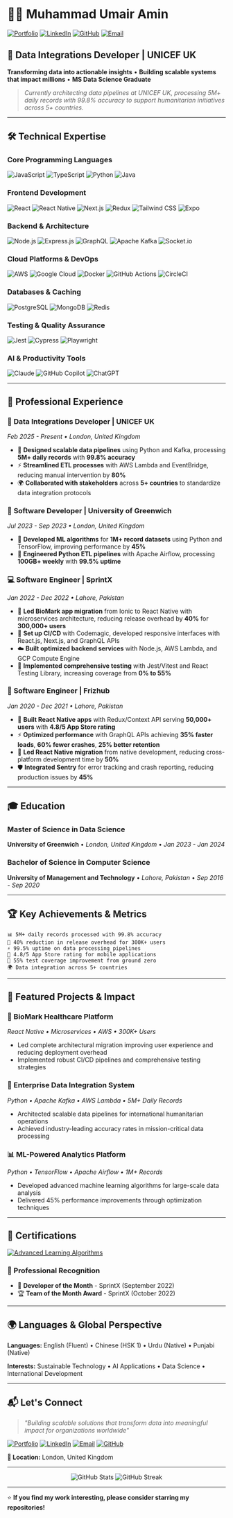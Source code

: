 # 👨‍💻 Muhammad Umair Amin

[![Portfolio](https://img.shields.io/badge/Portfolio-FF5722?style=for-the-badge&logo=todoist&logoColor=white)](https://umairleo1.github.io/portfolio/)
[![LinkedIn](https://img.shields.io/badge/LinkedIn-0077B5?style=for-the-badge&logo=linkedin&logoColor=white)](https://www.linkedin.com/in/muhammad-umair-amin/)
[![GitHub](https://img.shields.io/badge/GitHub-100000?style=for-the-badge&logo=github&logoColor=white)](https://github.com/umairleo1)
[![Email](https://img.shields.io/badge/Email-D14836?style=for-the-badge&logo=gmail&logoColor=white)](mailto:umair.leo17@gmail.com)

## 🚀 Data Integrations Developer | UNICEF UK

**Transforming data into actionable insights** • **Building scalable systems that impact millions** • **MS Data Science Graduate**

> *Currently architecting data pipelines at UNICEF UK, processing 5M+ daily records with 99.8% accuracy to support humanitarian initiatives across 5+ countries.*

---

## 🛠️ **Technical Expertise**

### **Core Programming Languages**
![JavaScript](https://img.shields.io/badge/JavaScript-F7DF1E?style=for-the-badge&logo=javascript&logoColor=black)
![TypeScript](https://img.shields.io/badge/TypeScript-007ACC?style=for-the-badge&logo=typescript&logoColor=white)
![Python](https://img.shields.io/badge/Python-3776AB?style=for-the-badge&logo=python&logoColor=white)
![Java](https://img.shields.io/badge/Java-ED8B00?style=for-the-badge&logo=openjdk&logoColor=white)

### **Frontend Development**
![React](https://img.shields.io/badge/React-20232A?style=for-the-badge&logo=react&logoColor=61DAFB)
![React Native](https://img.shields.io/badge/React_Native-20232A?style=for-the-badge&logo=react&logoColor=61DAFB)
![Next.js](https://img.shields.io/badge/Next.js-000000?style=for-the-badge&logo=next.js&logoColor=white)
![Redux](https://img.shields.io/badge/Redux-593D88?style=for-the-badge&logo=redux&logoColor=white)
![Tailwind CSS](https://img.shields.io/badge/Tailwind_CSS-38B2AC?style=for-the-badge&logo=tailwind-css&logoColor=white)
![Expo](https://img.shields.io/badge/Expo-1C1E24?style=for-the-badge&logo=expo&logoColor=white)

### **Backend & Architecture**
![Node.js](https://img.shields.io/badge/Node.js-43853D?style=for-the-badge&logo=node.js&logoColor=white)
![Express.js](https://img.shields.io/badge/Express.js-404D59?style=for-the-badge&logo=express&logoColor=white)
![GraphQL](https://img.shields.io/badge/GraphQL-E10098?style=for-the-badge&logo=graphql&logoColor=white)
![Apache Kafka](https://img.shields.io/badge/Apache_Kafka-231F20?style=for-the-badge&logo=apache-kafka&logoColor=white)
![Socket.io](https://img.shields.io/badge/Socket.io-black?style=for-the-badge&logo=socket.io&badgeColor=010101)

### **Cloud Platforms & DevOps**
![AWS](https://img.shields.io/badge/Amazon_AWS-FF9900?style=for-the-badge&logo=amazonaws&logoColor=white)
![Google Cloud](https://img.shields.io/badge/Google_Cloud-4285F4?style=for-the-badge&logo=google-cloud&logoColor=white)
![Docker](https://img.shields.io/badge/Docker-2496ED?style=for-the-badge&logo=docker&logoColor=white)
![GitHub Actions](https://img.shields.io/badge/GitHub_Actions-2088FF?style=for-the-badge&logo=github-actions&logoColor=white)
![CircleCI](https://img.shields.io/badge/CircleCI-343434?style=for-the-badge&logo=circleci&logoColor=white)

### **Databases & Caching**
![PostgreSQL](https://img.shields.io/badge/PostgreSQL-316192?style=for-the-badge&logo=postgresql&logoColor=white)
![MongoDB](https://img.shields.io/badge/MongoDB-4EA94B?style=for-the-badge&logo=mongodb&logoColor=white)
![Redis](https://img.shields.io/badge/Redis-DC382D?style=for-the-badge&logo=redis&logoColor=white)

### **Testing & Quality Assurance**
![Jest](https://img.shields.io/badge/Jest-323330?style=for-the-badge&logo=Jest&logoColor=white)
![Cypress](https://img.shields.io/badge/Cypress-17202C?style=for-the-badge&logo=cypress&logoColor=white)
![Playwright](https://img.shields.io/badge/Playwright-2EAD33?style=for-the-badge&logo=playwright&logoColor=white)

### **AI & Productivity Tools**
![Claude](https://img.shields.io/badge/Claude-FF6B35?style=for-the-badge&logo=anthropic&logoColor=white)
![GitHub Copilot](https://img.shields.io/badge/GitHub_Copilot-000000?style=for-the-badge&logo=github&logoColor=white)
![ChatGPT](https://img.shields.io/badge/ChatGPT-74aa9c?style=for-the-badge&logo=openai&logoColor=white)

---

## 💼 **Professional Experience**

### 🌟 **Data Integrations Developer** | UNICEF UK
*Feb 2025 - Present • London, United Kingdom*
- 🚀 **Designed scalable data pipelines** using Python and Kafka, processing **5M+ daily records** with **99.8% accuracy**
- ⚡ **Streamlined ETL processes** with AWS Lambda and EventBridge, reducing manual intervention by **80%**
- 🌍 **Collaborated with stakeholders** across **5+ countries** to standardize data integration protocols

### 🔬 **Software Developer** | University of Greenwich  
*Jul 2023 - Sep 2023 • London, United Kingdom*
- 🤖 **Developed ML algorithms** for **1M+ record datasets** using Python and TensorFlow, improving performance by **45%**
- 🔄 **Engineered Python ETL pipelines** with Apache Airflow, processing **100GB+ weekly** with **99.5% uptime**

### 💻 **Software Engineer** | SprintX
*Jan 2022 - Dec 2022 • Lahore, Pakistan*
- 📱 **Led BioMark app migration** from Ionic to React Native with microservices architecture, reducing release overhead by **40%** for **300,000+ users**
- 🔧 **Set up CI/CD** with Codemagic, developed responsive interfaces with React.js, Next.js, and GraphQL APIs
- ☁️ **Built optimized backend services** with Node.js, AWS Lambda, and GCP Compute Engine
- 🧪 **Implemented comprehensive testing** with Jest/Vitest and React Testing Library, increasing coverage from **0% to 55%**

### 🚀 **Software Engineer** | Frizhub
*Jan 2020 - Dec 2021 • Lahore, Pakistan*
- 📲 **Built React Native apps** with Redux/Context API serving **50,000+ users** with **4.8/5 App Store rating**
- ⚡ **Optimized performance** with GraphQL APIs achieving **35% faster loads**, **60% fewer crashes**, **25% better retention**
- 🔄 **Led React Native migration** from native development, reducing cross-platform development time by **50%**
- 🛡️ **Integrated Sentry** for error tracking and crash reporting, reducing production issues by **45%**

---

## 🎓 **Education**

### **Master of Science in Data Science**
**University of Greenwich** • *London, United Kingdom* • *Jan 2023 - Jan 2024*

### **Bachelor of Science in Computer Science** 
**University of Management and Technology** • *Lahore, Pakistan* • *Sep 2016 - Sep 2020*

---

## 🏆 **Key Achievements & Metrics**

```
📊 5M+ daily records processed with 99.8% accuracy
🚀 40% reduction in release overhead for 300K+ users
⚡ 99.5% uptime on data processing pipelines
📱 4.8/5 App Store rating for mobile applications
🧪 55% test coverage improvement from ground zero
🌍 Data integration across 5+ countries
```

---

## 🌟 **Featured Projects & Impact**

### **🏥 BioMark Healthcare Platform**
*React Native • Microservices • AWS • 300K+ Users*
- Led complete architectural migration improving user experience and reducing deployment overhead
- Implemented robust CI/CD pipelines and comprehensive testing strategies

### **🎯 Enterprise Data Integration System**
*Python • Apache Kafka • AWS Lambda • 5M+ Daily Records*
- Architected scalable data pipelines for international humanitarian operations
- Achieved industry-leading accuracy rates in mission-critical data processing

### **📊 ML-Powered Analytics Platform**
*Python • TensorFlow • Apache Airflow • 1M+ Records*
- Developed advanced machine learning algorithms for large-scale data analysis
- Delivered 45% performance improvements through optimization techniques

---

## 📜 **Certifications**

[![Advanced Learning Algorithms](https://img.shields.io/badge/Advanced_Learning_Algorithms-Coursera-0056D2?style=for-the-badge&logo=coursera&logoColor=white)](https://www.coursera.org/account/accomplishments/verify/9D28SBBURTP2)

### **🏅 Professional Recognition**
- 🥇 **Developer of the Month** - SprintX (September 2022)
- 🏆 **Team of the Month Award** - SprintX (October 2022)

---

## 🌍 **Languages & Global Perspective**

**Languages:** English (Fluent) • Chinese (HSK 1) • Urdu (Native) • Punjabi (Native)

**Interests:** Sustainable Technology • AI Applications • Data Science • International Development

---

## 📬 **Let's Connect**

> *"Building scalable solutions that transform data into meaningful impact for organizations worldwide"*

[![Portfolio](https://img.shields.io/badge/🌐_Portfolio-Visit_Now-FF5722?style=for-the-badge)](https://umairleo1.github.io/portfolio/)
[![LinkedIn](https://img.shields.io/badge/💼_LinkedIn-Connect-0077B5?style=for-the-badge)](https://www.linkedin.com/in/muhammad-umair-amin/)
[![Email](https://img.shields.io/badge/📧_Email-Contact-D14836?style=for-the-badge)](mailto:umair.leo17@gmail.com)
[![GitHub](https://img.shields.io/badge/💻_GitHub-Follow-100000?style=for-the-badge)](https://github.com/umairleo1)

**📍 Location:** London, United Kingdom

---

<div align="center">
<img src="https://github-readme-stats.vercel.app/api?username=umairleo1&show_icons=true&theme=radical&count_private=true" alt="GitHub Stats" />
<img src="https://github-readme-streak-stats.herokuapp.com/?user=umairleo1&theme=radical" alt="GitHub Streak" />
</div>

---

⭐ **If you find my work interesting, please consider starring my repositories!**